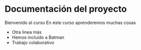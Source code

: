 # Documentación del proyecto

Bienvenido al curso
En este curso aprenderemos muchas cosas

- Otra linea más
- Hemos incluido a Batman
- Trabajo colaborativo
